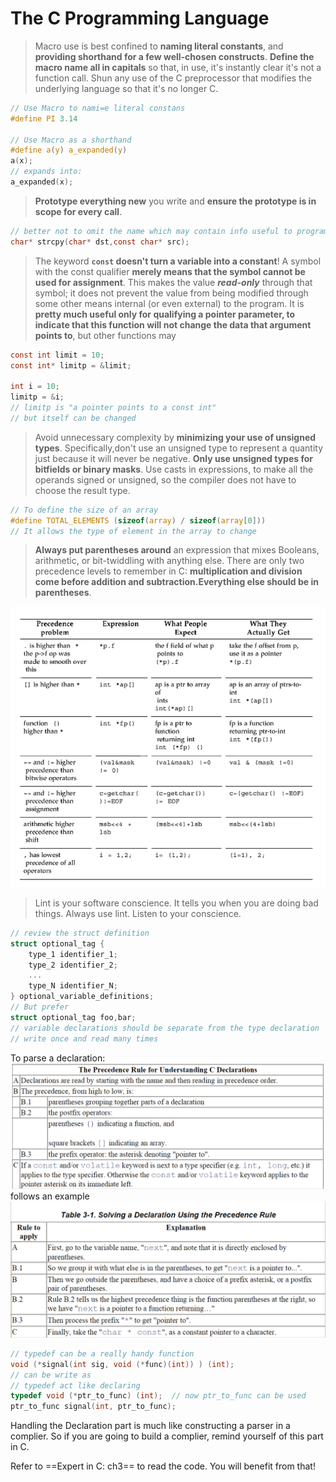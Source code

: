 # The C Programming Language
> Macro use is best confined to **naming literal constants**, and **providing shorthand for a few well-chosen constructs**. **Define the macro name all in capitals** so that, in use, it's instantly clear it's not a function call. Shun any use of the C preprocessor that modifies the underlying language so that it's no longer C. 

```C
// Use Macro to nami=e literal constans
#define PI 3.14

// Use Macro as a shorthand
#define a(y) a_expanded(y)  
a(x); 
// expands into: 
a_expanded(x);
```

> **Prototype everything new** you write and **ensure the prototype is in scope for every call**.

```C
// better not to omit the name which may contain info useful to programmer
char* strcpy(char* dst,const char* src);
```

> The keyword **`const` doesn't turn a variable into a constant**! A symbol with the const qualifier **merely means that the symbol cannot be used for assignment**. This makes the value ***read-only*** through that symbol; it does not prevent the value from being modified through some other means internal (or even external) to the program. It is **pretty much useful only for qualifying a pointer parameter, to indicate that this function will not change the data that argument points to**, but other functions may

```C
const int limit = 10;
const int* limitp = &limit;

int i = 10;
limitp = &i;
// limitp is "a pointer points to a const int"
// but itself can be changed
```

> Avoid unnecessary complexity by **minimizing your use of unsigned types**. Specifically,don't use an unsigned type to represent a quantity just because it will never be negative.
> **Only use unsigned types for bitfields or binary masks**. Use casts in expressions, to make all the operands signed or unsigned, so the compiler does not have to choose the result type.

```C
// To define the size of an array
#define TOTAL_ELEMENTS (sizeof(array) / sizeof(array[0]))
// It allows the type of element in the array to change
```

> **Always put parentheses around** an expression that mixes Booleans, arithmetic, or bit-twiddling with anything else.
> There are only two precedence levels to remember in C: **multiplication and division come before addition and subtraction.Everything else should be in parentheses**.

![precedence](./figure/precedence.png)

> Lint is your software conscience. It tells you when you are doing bad things. Always use lint. Listen to your conscience. 

```C
// review the struct definition
struct optional_tag { 
    type_1 identifier_1;  
    type_2 identifier_2;  
    ...  
    type_N identifier_N;  
} optional_variable_definitions;
// But prefer 
struct optional_tag foo,bar;
// variable declarations should be separate from the type declaration
// write once and read many times
```

To parse a declaration:
![parse-declaration](./figure/declaration-parse.png)
follows an example
![parse-declaration-example](./figure/declaration-ex.png)

```C
// typedef can be a really handy function
void (*signal(int sig, void (*func)(int)) ) (int);
// can be write as
// typedef act like declaring
typedef void (*ptr_to_func) (int);  // now ptr_to_func can be used
ptr_to_func signal(int, ptr_to_func); 
```
Handling the Declaration part is much like constructing a parser in a complier. So if you are going to build a complier, remind yourself of this part in C.

Refer to ==Expert in C: ch3== to read the code. You will benefit from that! 